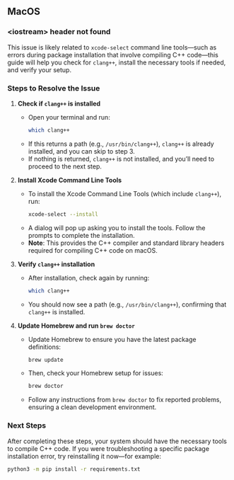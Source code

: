 ## MacOS

### \<iostream\> header not found

This issue is likely related to `xcode-select` command line tools—such as errors during package installation that involve compiling C++ code—this guide will help you check for `clang++`, install the necessary tools if needed, and verify your setup.

### Steps to Resolve the Issue

1. **Check if `clang++` is installed**
   - Open your terminal and run:
     ```bash
     which clang++
     ```
   - If this returns a path (e.g., `/usr/bin/clang++`), `clang++` is already installed, and you can skip to step 3.
   - If nothing is returned, `clang++` is not installed, and you’ll need to proceed to the next step.

2. **Install Xcode Command Line Tools**
   - To install the Xcode Command Line Tools (which include `clang++`), run:
     ```bash
     xcode-select --install
     ```
   - A dialog will pop up asking you to install the tools. Follow the prompts to complete the installation.
   - **Note**: This provides the C++ compiler and standard library headers required for compiling C++ code on macOS.

3. **Verify `clang++` installation**
   - After installation, check again by running:
     ```bash
     which clang++
     ```
   - You should now see a path (e.g., `/usr/bin/clang++`), confirming that `clang++` is installed.

4. **Update Homebrew and run `brew doctor`**
   - Update Homebrew to ensure you have the latest package definitions:
     ```bash
     brew update
     ```
   - Then, check your Homebrew setup for issues:
     ```bash
     brew doctor
     ```
   - Follow any instructions from `brew doctor` to fix reported problems, ensuring a clean development environment.

### Next Steps

After completing these steps, your system should have the necessary tools to compile C++ code. If you were troubleshooting a specific package installation error, try reinstalling it now—for example:

```bash
python3 -m pip install -r requirements.txt
```

